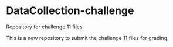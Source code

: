 # DataCollection-challenge
Repository for challenge 11 files

This is a new repository to submit the challenge 11 files for grading
